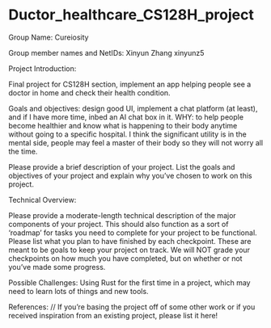 # Ductor_healthcare_CS128H_project

Group Name: Cureiosity

Group member names and NetIDs: Xinyun Zhang  xinyunz5

Project Introduction:

Final project for CS128H section, implement an app helping people see a doctor in home and check their health condition. 

Goals and objectives: design good UI, implement a chat platform (at least), and if I have more time, inbed an AI chat box in it.
WHY: to help people become healthier and know what is happening to their body anytime without going to a specific hospital. I think the significant utility is in the mental side, people may feel a master of their body so they will not worry all the time.


Please provide a brief description of your project. List the goals and objectives of your project and explain why you’ve chosen to work on this project.

Technical Overview:

Please provide a moderate-length technical description of the major components of your project. This should also function as a sort of ‘roadmap’ for tasks you need to complete for your project to be functional.
Please list what you plan to have finished by each checkpoint. These are meant to be goals to keep your project on track. We will NOT grade your checkpoints on how much you have completed, but on whether or not you’ve made some progress. 


Possible Challenges:
    Using Rust for the first time in a project, which may need to learn lots of things and new tools.

References:
// If you’re basing the project off of some other work or if you received inspiration from an existing project, please list it here!
